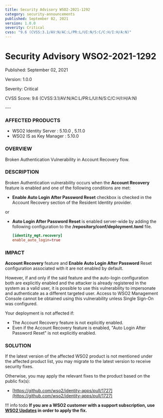 ```yaml
---
title: Security Advisory WSO2-2021-1292
category: security-announcements
published: September 02, 2021
version: 1.0.0
severity: Critical
cvss: "9.6 (CVSS:3.1/AV:N/AC:L/PR:L/UI:N/S:C/C:H/I:H/A:N)"
---
```


# Security Advisory WSO2-2021-1292

<p class="doc-info">Published: September 02, 2021</p>
<p class="doc-info">Version: 1.0.0</p>
<p class="doc-info">Severity: Critical</p>
<p class="doc-info">CVSS Score: 9.6 (CVSS:3.1/AV:N/AC:L/PR:L/UI:N/S:C/C:H/I:H/A:N) </p>
---

### AFFECTED PRODUCTS
* WSO2 Identity Server : 5.10.0 , 5.11.0
* WSO2 IS as Key Manager : 5.10.0


### OVERVIEW
Broken Authentication Vulnerability in Account Recovery flow.


### DESCRIPTION
Broken Authentication vulnerability occurs when the **Account Recovery** feature is enabled and one of the following conditions are met:

* **Enable Auto Login After Password Reset** checkbox is checked in the Account Recovery section of the Resident Identity provider.

or

* **Auto Login After Password Reset** is enabled server-wide by adding the following configuration to the **/repository/conf/deployment.toml** file.

    ```toml
    [identity_mgt.recovery]
    enable_auto_login=true
    ```

### IMPACT
**Account Recovery** feature and **Enable Auto Login After Password** Reset configuration associated with it are not enabled by default.

However, if and only if the said feature and the auto-login configuration both are explicitly enabled and the attacker is already registered in the system as a valid user, it is possible to use this vulnerability to impersonate and authenticate as a different targeted user. Access to WSO2 Management Console cannot be obtained using this vulnerability unless Single Sign-On was configured.

Your deployment is not affected if:

* The Account Recovery feature is not explicitly enabled.
* Even if the Account Recovery feature is enabled, "Auto Login After Password Reset" is not explicitly enabled.


### SOLUTION
If the latest version of the affected WSO2 product is not mentioned under the affected product list, you may migrate to the latest version to receive security fixes.

Otherwise, you may apply the relevant fixes to the product based on the public fix(s):

* [https://github.com/wso2/identity-apps/pull/1727](https://github.com/wso2/identity-apps/pull/1727)


!!! info todo
    **If you are a WSO2 customer with a support subscription, use [WSO2 Updates](https://wso2.com/updates/) in order to apply the fix.**
